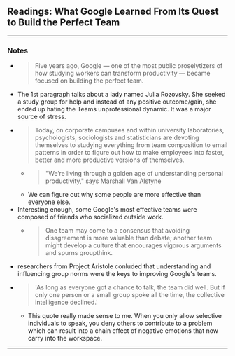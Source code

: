 ## Readings: What Google Learned From Its Quest to Build the Perfect Team

***

### Notes

- > Five years ago, Google — one of the most public proselytizers of how studying workers can transform productivity — became focused on building the perfect team.
- The 1st paragraph talks about a lady named Julia Rozovsky. She seeked a study group for help and instead of any positive outcome/gain, she ended up hating the Teams unprofessional dynamic. It was a major source of stress.
- > Today, on corporate campuses and within university laboratories, psychologists, sociologists and statisticians are devoting themselves to studying everything from team composition to email patterns in order to figure out how to make employees into faster, better and more productive versions of themselves.
  - > "We’re living through a golden age of understanding personal productivity," says Marshall Van Alstyne
  - We can figure out why some people are more effective than everyone else.
- Interesting enough, some Google's most effective teams were composed of friends who socialized outside work.
  - > One team may come to a consensus that avoiding disagreement is more valuable than debate; another team might develop a culture that encourages vigorous arguments and spurns groupthink.
- researchers from Project Aristole conluded that understanding and influencing group norms were the keys to improving Google's teams.
- > 'As long as everyone got a chance to talk, the team did well. But if only one person or a small group spoke all the time, the collective intelligence declined.'
  - This quote really made sense to me. When you only allow selective individuals to speak, you deny others to contribute to a problem which can result into a chain effect of negative emotions that now carry into the workspace.

***
